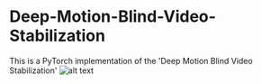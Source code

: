# Deep-Motion-Blind-Video-Stabilization

This is a PyTorch implementation of the 'Deep Motion Blind Video Stabilization'
![alt text](https://github.com/btxviny/Deep-Motion-Blind-Video-Stabilization/blob/main/result.gif)


